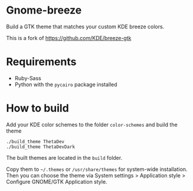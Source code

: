 # Gnome-breeze

Build a GTK theme that matches your custom KDE breeze colors.

This is a fork of https://github.com/KDE/breeze-gtk

# Requirements

- Ruby-Sass
- Python with the ``pycairo`` package installed

# How to build

Add your KDE color schemes to the folder ``color-schemes`` and build the theme

```
./build_theme ThetaDev
./build_theme ThetaDevDark
```

The built themes are located in the ``build`` folder.

Copy them to ``~/.themes`` or ``/usr/share/themes`` for system-wide installation. Then you can choose the theme via System settings > Application style > Configure GNOME/GTK Application style.
